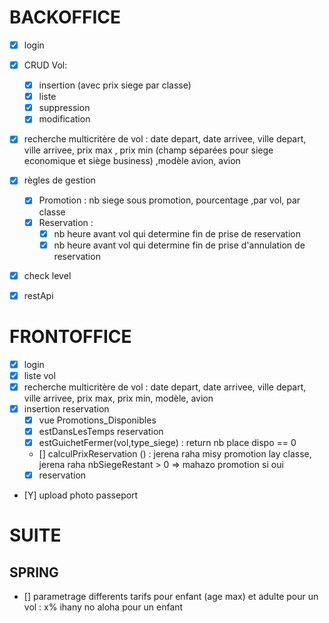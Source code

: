 # BACKOFFICE
- [X] login 

- [X] CRUD Vol:
    - [X] insertion (avec prix siege par classe)
    - [X] liste 
    - [X] suppression
    - [X] modification

- [X] recherche multicritère de vol : date depart, date arrivee, ville depart, ville arrivee, prix max , prix min (champ séparées pour siege economique et siège business) ,modèle avion, avion

- [X] règles de gestion
    - [X] Promotion : nb siege sous promotion, pourcentage ,par vol, par classe
    - [X] Reservation : 
        - [X] nb heure avant vol qui determine fin de prise de reservation
        - [X] nb heure avant vol qui determine fin de prise d'annulation de reservation

- [X] check level

- [X] restApi

# FRONTOFFICE
- [X] login
- [X] liste vol
- [X] recherche multicritère de vol : date depart, date arrivee, ville depart, ville arrivee, prix max, prix min, modèle, avion
- [X] insertion reservation
    - [X] vue Promotions_Disponibles
    - [X] estDansLesTemps reservation
    - [X] estGuichetFermer(vol,type_siege) : return nb place dispo == 0
    - [] calculPrixReservation () : jerena raha misy promotion lay classe, jerena raha nbSiegeRestant > 0 => mahazo promotion si oui 
    - [X] reservation 
- [Y] upload photo passeport


# SUITE 
## SPRING
- [] parametrage differents tarifs pour enfant (age max) et adulte pour un vol : x% ihany no aloha pour un enfant